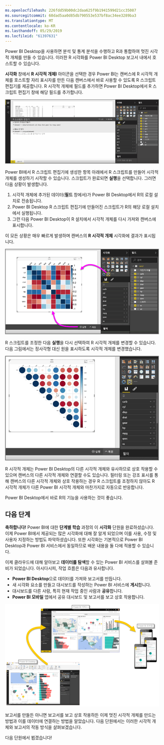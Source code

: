 ```yaml
---
ms.openlocfilehash: 226fdd59b00dc2daa625f9b1941599d21cc35087
ms.sourcegitcommit: 60dad5aa0d85db790553e537bf8ac34ee3289ba3
ms.translationtype: MT
ms.contentlocale: ko-KR
ms.lasthandoff: 05/29/2019
ms.locfileid: "61397631"
---
```

Power BI Desktop을 사용하면 분석 및 통계 분석을 수행하고 R과 통합하여 멋진 시각적 개체를 만들 수 있습니다. 이러한 R 시각화를 Power BI Desktop 보고서 내에서 호스트할 수 있습니다.

**시각화** 창에서 **R 시각적 개체l** 아이콘을 선택한 경우 Power BI는 캔버스에 R 시각적 개체를 호스트할 자리 표시자를 만든 다음 캔버스에서 바로 사용할 수 있도록 R 스크립트 편집기를 제공합니다. R 시각적 개체에 필드를 추가하면 Power BI Desktop에서 R 스크립트 편집기 창에 해당 필드를 추가합니다.

![](media/3-11h-r-visual-integration/3-11h_1.png)

Power BI에서 R 스크립트 편집기에 생성한 항목 아래에서 R 스크립트를 만들어 시각적 개체를 생성하기 시작할 수 있습니다. 스크립트가 완료되면 **실행**을 선택합니다. 그러면 다음 상황이 발생합니다.

1. 시각적 개체에 추가된 데이터(**필드** 창에서)가 Power BI Desktop에서 R의 로컬 설치로 전송됩니다.
2. Power BI Desktop R 스크립트 편집기에 만들어진 스크립트가 R의 해당 로컬 설치에서 실행됩니다.
3. 그런 다음 Power BI Desktop이 R 설치에서 시각적 개체를 다시 가져와 캔버스에 표시합니다.

이 모든 상황은 매우 빠르게 발생하며 캔버스의 **R 시각적 개체** 시각화에 결과가 표시됩니다.

![](media/3-11h-r-visual-integration/3-11h_2.png)

R 스크립트를 조정한 다음 **실행**을 다시 선택하여 R 시각적 개체를 변경할 수 있습니다. 다음 그림에서는 정사각형 대신 원을 표시하도록 시각적 개체를 변경했습니다.

![](media/3-11h-r-visual-integration/3-11h_3.png)

R 시각적 개체는 Power BI Desktop의 다른 시각적 개체와 유사하므로 상호 작용할 수 있으며 캔버스의 다른 시각적 개체와 연결할 수도 있습니다. 필터링 또는 강조 표시를 통해 캔버스의 다른 시각적 개체와 상호 작용하는 경우 R 스크립트를 조정하지 않아도 R 시각적 개체가 다른 Power BI 시각적 개체와 마찬가지로 자동으로 반응합니다.

Power BI Desktop에서 바로 R의 기능을 사용하는 것이 좋습니다.

## <a name="next-steps"></a>다음 단계
**축하합니다!** Power BI에 대한 **단계별 학습** 과정의 이 **시각화** 단원을 완료하셨습니다. 이제 Power BI에서 제공되는 많은 시각화에 대해 잘 알게 되었으며 이를 사용, 수정 및 사용자 지정하는 방법도 파악하셨습니다. 또한 시각화는 기본적으로 Power BI Desktop과 Power BI 서비스에서 동일하므로 배운 내용을 둘 다에 적용할 수 있습니다.

이제 클라우드에 대해 알아보고 **데이터를 탐색**할 수 있는 Power BI 서비스를 살펴볼 준비가 되었습니다. 아시다시피, 작업 흐름은 다음과 유사합니다.

* **Power BI Desktop**으로 데이터를 가져와 보고서를 만듭니다.
* 새 시각화 요소를 만들고 대시보드를 작성하는 Power BI 서비스에 **게시**합니다.
* 대시보드를 다른 사람, 특히 현재 작업 중인 사람과 **공유**합니다.
* **Power BI 모바일** 앱에서 공유 대시보드 및 보고서를 보고 상호 작용합니다.

![](media/3-11h-r-visual-integration/c0a1_1.png)

보고서를 만들든 아니면 보고서를 보고 상호 작용하든 이제 멋진 시각적 개체를 만드는 방법과 이를 데이터에 연결하는 방법을 알았습니다. 다음 단원에서는 이러한 시각적 개체와 보고서의 작동 방식을 살펴보겠습니다.

다음 단원에서 뵙겠습니다!


